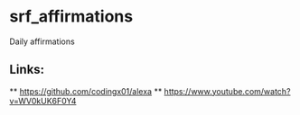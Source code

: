 # srf_affirmations
Daily affirmations

##  Links: 
** https://github.com/codingx01/alexa
** https://www.youtube.com/watch?v=WV0kUK6F0Y4 
